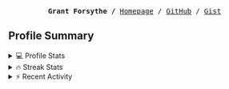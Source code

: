<p><pre align="center"><strong>Grant Forsythe /</strong> <a href="https://www.grantwforsythe.com/">Homepage</a> / <a href="https://github.com/grantwforsythe">GitHub</a> / <a href="https://gist.github.com/grantwforsythe">Gist</a></pre></p>
 
<h2 align="left">Profile Summary</h2>
<details>
    <summary>💻 Profile Stats</summary>
    <div align="center">
        <img alt="GitHub stats" src="https://github-readme-stats.vercel.app/api?username=grantwforsythe&count_private=true&show_icons=true&hide=stars&border_radius=7&include_all_commits=true&hide_rank=true&custom_title=Grant%27s%20GitHub%20Stats">
        <img alt="Top languages" src="https://github-readme-stats.vercel.app/api/top-langs/?username=grantwforsythe&hide=jupyter+notebook,vim+script&layout=compact&langs_count=6">
    </div>
    <p style="font-size: 11px;" align="center">
        <strong>Note:</strong> Top languages is only a metric of the languages my public code consists of and doesn't reflect experience or skill level.
    </p>
</details>

<details>
    <summary>🔥 Streak Stats</summary>
        <div align="center">
            <img alt="Streak stats" src="https://github-readme-streak-stats.herokuapp.com/?user=grantwforsythe">
        </div>
</details>

 <details>
    <summary>⚡ Recent Activity</summary>
    
  <!--START_SECTION:activity-->
1. ❌ Reopened PR [#8](https://github.com/grantwforsythe/custom-reports-for-ynab/pull/8) in [grantwforsythe/custom-reports-for-ynab](https://github.com/grantwforsythe/custom-reports-for-ynab)
2. ❌ Closed PR [#8](https://github.com/grantwforsythe/custom-reports-for-ynab/pull/8) in [grantwforsythe/custom-reports-for-ynab](https://github.com/grantwforsythe/custom-reports-for-ynab)
3. 🗣 Commented on [#116](https://github.com/treosh/lighthouse-ci-action/issues/116#issuecomment-2103341442) in [treosh/lighthouse-ci-action](https://github.com/treosh/lighthouse-ci-action)
4. ❌ Reopened PR [#8](https://github.com/grantwforsythe/custom-reports-for-ynab/pull/8) in [grantwforsythe/custom-reports-for-ynab](https://github.com/grantwforsythe/custom-reports-for-ynab)
5. 🗣 Commented on [#10](https://github.com/grantwforsythe/custom-reports-for-ynab/pull/10#issuecomment-2099266759) in [grantwforsythe/custom-reports-for-ynab](https://github.com/grantwforsythe/custom-reports-for-ynab)
  <!--END_SECTION:activity-->
    
 </details>
